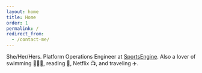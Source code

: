 ```yaml
---
layout: home
title: Home
order: 1
permalink: /
redirect_from:
  - /contact-me/
---
```


She/Her/Hers. Platform Operations Engineer at [SportsEngine](https://www.sportsengine.com/solutions/). Also a lover of swimming 🏊🏻‍♀️, reading 📖, Netflix 📺, and traveling ✈️.
